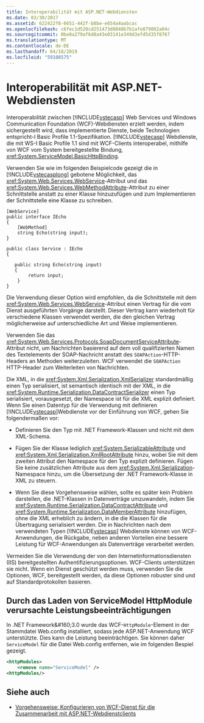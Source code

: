 ```yaml
---
title: Interoperabilität mit ASP.NET-Webdiensten
ms.date: 03/30/2017
ms.assetid: 622422f8-6651-442f-b8be-e654a4aabcac
ms.openlocfilehash: c6fec1d520cd251473d8840b7b1afe879002a04c
ms.sourcegitcommit: 0be8a279af6d8a43e03141e349d3efd5d35f8767
ms.translationtype: MT
ms.contentlocale: de-DE
ms.lasthandoff: 04/18/2019
ms.locfileid: "59108575"
---
```

# <a name="interoperability-with-aspnet-web-services"></a>Interoperabilität mit ASP.NET-Webdiensten
Interoperabilität zwischen [!INCLUDE[vstecasp](../../../../includes/vstecasp-md.md)] Web Services und Windows Communication Foundation (WCF)-Webdiensten erzielt werden, indem sichergestellt wird, dass implementierte Dienste, beide Technologien entspricht-I Basic Profile 1.1-Spezifikation. [!INCLUDE[vstecasp](../../../../includes/vstecasp-md.md)] Webdienste, die mit WS-I Basic Profile 1.1 sind mit WCF-Clients interoperabel, mithilfe von WCF vom System bereitgestellte Bindung, <xref:System.ServiceModel.BasicHttpBinding>.  
  
 Verwenden Sie wie im folgenden Beispielcode gezeigt die in [!INCLUDE[vstecasplong](../../../../includes/vstecasplong-md.md)] gebotene Möglichkeit, das <xref:System.Web.Services.WebService>-Attribut und das <xref:System.Web.Services.WebMethodAttribute>-Attribut zu einer Schnittstelle anstatt zu einer Klasse hinzuzufügen und zum Implementieren der Schnittstelle eine Klasse zu schreiben.  
  
```  
[WebService]  
public interface IEcho  
{  
    [WebMethod]  
    string Echo(string input);  
}  
  
public class Service : IEcho  
{  
  
   public string Echo(string input)  
   {  
        return input;  
    }  
}  
```  
  
 Die Verwendung dieser Option wird empfohlen, da die Schnittstelle mit dem <xref:System.Web.Services.WebService>-Attribut einen Vertrag für die vom Dienst ausgeführten Vorgänge darstellt. Dieser Vertrag kann wiederholt für verschiedene Klassen verwendet werden, die den gleichen Vertrag möglicherweise auf unterschiedliche Art und Weise implementieren.  
  
 Verwenden Sie das <xref:System.Web.Services.Protocols.SoapDocumentServiceAttribute>-Attribut nicht, um Nachrichten basierend auf dem voll qualifizierten Namen des Textelements der SOAP-Nachricht anstatt des `SOAPAction`-HTTP-Headers an Methoden weiterzuleiten. WCF verwendet die `SOAPAction` HTTP-Header zum Weiterleiten von Nachrichten.  
  
 Die XML, in die <xref:System.Xml.Serialization.XmlSerializer> standardmäßig einen Typ serialisiert, ist semantisch identisch mit der XML, in die <xref:System.Runtime.Serialization.DataContractSerializer> einen Typ serialisiert, vorausgesetzt, der Namespace ist für die XML explizit definiert. Wenn Sie einen Datentyp für die Verwendung mit definieren [!INCLUDE[vstecasp](../../../../includes/vstecasp-md.md)]Webdienste vor der Einführung von WCF, gehen Sie folgendermaßen vor:  
  
-   Definieren Sie den Typ mit .NET Framework-Klassen und nicht mit dem XML-Schema.  
  
-   Fügen Sie der Klasse lediglich <xref:System.SerializableAttribute> und <xref:System.Xml.Serialization.XmlRootAttribute> hinzu, wobei Sie mit dem zweiten Attribut den Namespace für den Typ explizit definieren. Fügen Sie keine zusätzlichen Attribute aus dem <xref:System.Xml.Serialization>-Namespace hinzu, um die Übersetzung der .NET Framework-Klasse in XML zu steuern.  
  
-   Wenn Sie diese Vorgehensweise wählen, sollte es später kein Problem darstellen, die .NET-Klassen in Datenverträge umzuwandeln, indem Sie <xref:System.Runtime.Serialization.DataContractAttribute> und <xref:System.Runtime.Serialization.DataMemberAttribute> hinzufügen, ohne die XML erheblich zu ändern, in die die Klassen für die Übertragung serialisiert werden. Die in Nachrichten nach dem verwendeten Typen [!INCLUDE[vstecasp](../../../../includes/vstecasp-md.md)] Webdienste können von WCF-Anwendungen, die Rückgabe, neben anderen Vorteilen eine bessere Leistung für WCF-Anwendungen als Datenverträge verarbeitet werden.  
  
 Vermeiden Sie die Verwendung der von den Internetinformationsdiensten (IIS) bereitgestellten Authentifizierungsoptionen. WCF-Clients unterstützen sie nicht. Wenn ein Dienst geschützt werden muss, verwenden Sie die Optionen, WCF, bereitgestellt werden, da diese Optionen robuster sind und auf Standardprotokollen basieren.  
  
## <a name="performance-impact-caused-by-loading-the-servicemodel-httpmodule"></a>Durch das Laden von ServiceModel HttpModule verursachte Leistungsbeeinträchtigungen  
 In .NET Framework&amp;#160;3.0 wurde das WCF-`HttpModule`-Element in der Stammdatei Web.config installiert, sodass jede ASP.NET-Anwendung WCF unterstützte. Dies kann die Leistung beeinträchtigen. Sie können daher `ServiceModel` für die Datei Web.config entfernen, wie im folgenden Bespiel gezeigt.  
  
```xml  
<httpModules>  
    <remove name="ServiceModel" />  
<httpModules/>  
```  
  
## <a name="see-also"></a>Siehe auch

- [Vorgehensweise: Konfigurieren von WCF-Dienst für die Zusammenarbeit mit ASP.NET-Webdienstclients](../../../../docs/framework/wcf/feature-details/config-wcf-service-with-aspnet-web-service.md)
